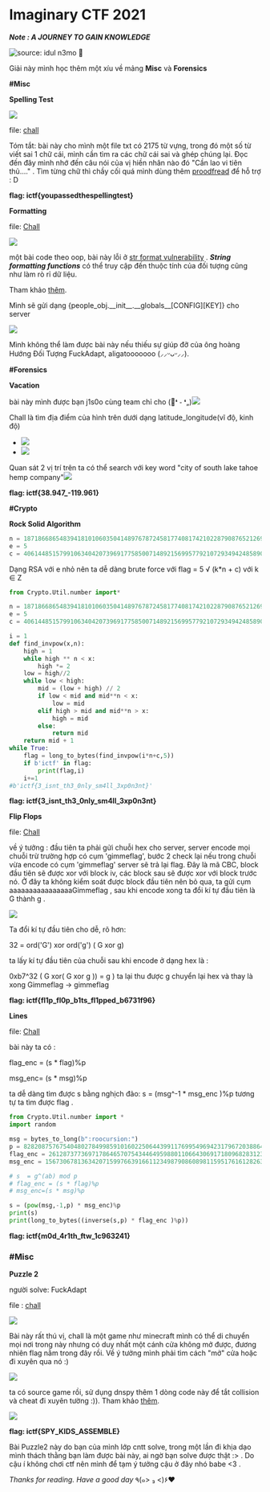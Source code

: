 # Imaginary CTF 2021

 _**Note : A JOURNEY TO GAIN KNOWLEDGE**_

![source: idul n3mo &#x1F420;](https://giongfnefvblog.files.wordpress.com/2021/07/image-15.png?w=624)

Giải này mình học thêm một xíu về mảng **Misc** và **Forensics**

**\#Misc** 

**Spelling Test**

![](https://giongfnefvblog.files.wordpress.com/2021/07/image-8.png?w=990)

file: [chall](https://github.com/rongtruong26012002/ChallFile/blob/main/Image_SpellingTest_chall.txt)

Tóm tắt: bài này cho mình một file txt có 2175 từ vựng, trong đó một số từ viết sai 1 chữ cái, mình cần tìm ra các chữ cái sai và ghép chúng lại. Đọc đến đây mình nhớ đến câu nói của vị hiền nhân nào đó "Cần lao vi tiên thủ...." . Tìm từng chữ thì chầy cối quá mình dùng thêm [proodfread](https://www.jspell.com/checker/) để hỗ trợ : D

**flag: ictf{youpassedthespellingtest}**

**Formatting** 

file: [Chall](https://github.com/rongtruong26012002/ChallFile/blob/main/ImaginaryCTF2021/Formatting_chall.py)

![](https://giongfnefvblog.files.wordpress.com/2021/07/image-9.png?w=833)

một bài code theo oop, bài này lỗi ở [str format vulnerability](https://python-forum.io/Thread-str-format-security-vulnerability) . _**String formatting functions**_ có thể truy cập đến thuộc tính của đối tượng cũng như làm rò rỉ dữ liệu.

Tham khảo [thêm](https://www.geeksforgeeks.org/vulnerability-in-str-format-in-python/).

Mình sẽ gửi dạng {people\_obj.\_\_init\_\_.\_\_globals\_\_\[CONFIG\]\[KEY\]} cho server

![](https://giongfnefvblog.files.wordpress.com/2021/07/image-10.png?w=866)

Mình không thể làm được bài này nếu thiếu sự giúp đỡ của ông hoàng Hướng Đối Tượng FuckAdapt, aligatooooooo \(⸝⸝ᵕᴗᵕ⸝⸝\).

**\#Forensics** 

**Vacation** 

bài này mình được bạn j1s0o cùng team chỉ cho \(🌼❛ ֊ ❛„\)![](https://giongfnefvblog.files.wordpress.com/2021/07/image-11.png?w=1024)

Chall là tìm địa điểm của hình trên dưới dạng latitude\_longitude\(vĩ độ, kinh độ\)

* ![](https://giongfnefvblog.files.wordpress.com/2021/07/image-13.png)
* ![](https://giongfnefvblog.files.wordpress.com/2021/07/image-12.png)

Quan sát 2 vị trí trên ta có thể search với key word "city of south lake tahoe hemp company"![](https://giongfnefvblog.files.wordpress.com/2021/07/image-14.png?w=1024)

**flag: ictf{38.947\_-119.961}**

**\#Crypto**

**Rock Solid Algorithm** 

```python
n = 18718668654839418101060350414897678724581774081742102287908765212690862231899547405582997157020093499506177632395430572542600019258424947803591395926472246347413986531437177801754324606200243710836609694453888894668656807471052095014376204102474311740080044776201105722801365112971807912406879483156845216746137339614577267869908065296042390812575960639865867729920434603853708907147465162697098688239587320232595412227310236678367
e = 5
c = 4061448515799106340420739691775850071489215699577921072934942485890519294380069123037340174441242842518682390853378784679825023237216051766738593812159344136064529711265570171627670665806072255545198689928996413238102114126558579154343844959868438278433954975590137693439216155482228025380904377837299357044104373966173149290333194304831238889245126840666444234215617022142380016275718234640045049962318290976661640301222078289152
```

Dạng RSA với e nhỏ nên ta dễ dàng brute force với flag = 5 √ \(k\*n + c\) với k ∈ Z

```python
from Crypto.Util.number import*

n = 18718668654839418101060350414897678724581774081742102287908765212690862231899547405582997157020093499506177632395430572542600019258424947803591395926472246347413986531437177801754324606200243710836609694453888894668656807471052095014376204102474311740080044776201105722801365112971807912406879483156845216746137339614577267869908065296042390812575960639865867729920434603853708907147465162697098688239587320232595412227310236678367
e = 5
c = 4061448515799106340420739691775850071489215699577921072934942485890519294380069123037340174441242842518682390853378784679825023237216051766738593812159344136064529711265570171627670665806072255545198689928996413238102114126558579154343844959868438278433954975590137693439216155482228025380904377837299357044104373966173149290333194304831238889245126840666444234215617022142380016275718234640045049962318290976661640301222078289152

i = 1
def find_invpow(x,n):
    high = 1
    while high ** n < x:
        high *= 2
    low = high//2
    while low < high:
        mid = (low + high) // 2
        if low < mid and mid**n < x:
            low = mid
        elif high > mid and mid**n > x:
            high = mid
        else:
            return mid
    return mid + 1
while True:
	flag = long_to_bytes(find_invpow(i*n+c,5))
	if b'ictf' in flag:
		print(flag,i)
	i+=1
#b'ictf{3_isnt_th3_0nly_sm4ll_3xp0n3nt}'
```

**flag: ictf{3\_isnt\_th3\_0nly\_sm4ll\_3xp0n3nt}**

**Flip Flops**

file: [Chall](https://github.com/rongtruong26012002/ChallFile/blob/main/ImaginaryCTF2021/FlipFlop_chall.py)

về ý tưởng : đầu tiên ta phải gửi chuỗi hex cho server, server encode mọi chuỗi trừ trường hợp có cụm 'gimmeflag', bước 2 check lại nếu trong chuỗi vừa encode có cụm 'gimmeflag' server sẽ trả lại flag. Đây là mã CBC, block đầu tiên sẽ được xor với block iv, các block sau sẽ được xor với block trước nó. Ở đây ta không kiểm soát được block đầu tiên nên bỏ qua, ta gửi cụm aaaaaaaaaaaaaaaaGimmeflag , sau khi encode xong ta đổi kí tự đầu tiên là G thành g .

![](https://giongfnefvblog.files.wordpress.com/2021/07/image-19.png?w=1024)

Ta đổi kí tự đầu tiên cho dễ, rõ hơn:

32 = ord\('G'\) xor ord\('g'\) \( G xor g\)

ta lấy kí tự đầu tiên của chuỗi sau khi encode ở dạng hex là :

0xb7^32 \( G xor\( G xor g \)\) = g \) ta lại thu được g chuyển lại hex và thay là xong Gimmeflag -&gt; gimmeflag

**flag: ictf{fl1p\_fl0p\_b1ts\_fl1pped\_b6731f96}**

**Lines** 

file: [Chall](https://github.com/rongtruong26012002/ChallFile/blob/main/ImaginaryCTF2021/Lines.py)

bài này ta có :

flag\_enc = \(s \* flag\)%p

msg\_enc= \(s \* msg\)%p

ta dễ dàng tìm được s bằng nghịch đảo: s = \(msg^-1 \* msg\_enc \)%p tương tự ta tìm được flag .

```python
from Crypto.Util.number import *
import random

msg = bytes_to_long(b":roocursion:")
p = 82820875767540480278499859101602250644399117699549694231796720388646919033627
flag_enc = 26128737736971786465707543446495988011066430691718096828312365072463804029545
msg_enc = 15673067813634207159976639166112349879086089811595176161282638541391245739514

# s  = g^(ab) mod p
# flag_enc = (s * flag)%p
# msg_enc=(s * msg)%p

s = (pow(msg,-1,p) * msg_enc)%p 
print(s)
print(long_to_bytes((inverse(s,p) * flag_enc )%p))
```

**flag: ictf{m0d\_4r1th\_ftw\_1c963241}**

### \#**Misc** 

**Puzzle 2**

người solve: FuckAdapt

file : [chall](https://drive.google.com/drive/u/1/folders/1C5V5DiiCCgGCKGVpkOguDjVMfNYo94He)

![](https://giongfnefvblog.files.wordpress.com/2021/07/image-16.png?w=1024)

Bài này rất thú vị, chall là một game như minecraft mình có thể di chuyển mọi nơi trong này nhưng có duy nhất một cánh cửa không mở được, đương nhiên flag nằm trong đây rồi. Về ý tưởng mình phải tìm cách "mở" cửa hoặc đi xuyên qua nó :\)

![](https://giongfnefvblog.files.wordpress.com/2021/07/image-17.png?w=1024)

 ta có source game rồi, sử dụng dnspy thêm 1 dòng code này để tắt collision và cheat đi xuyên tường :\)\). Tham khảo [thêm](https://docs.unity3d.com/ScriptReference/Rigidbody-detectCollisions.html).

![](https://giongfnefvblog.files.wordpress.com/2021/07/image-18.png?w=1024)

**flag: ictf{SPY\_KIDS\_ASSEMBLE}**

Bài Puzzle2 này do bạn của mình lớp cntt solve, trong một lần đi khịa dạo mình thách thằng bạn làm được bài này, ai ngờ bạn solve được thật :&gt; . Do cậu í không chơi ctf nên mình để tạm ý tưởng cậu ở đây nhó babe &lt;3 .

_Thanks for reading. Have a good day_ ٩\(๑&gt; ₃ &lt;\)۶♥

